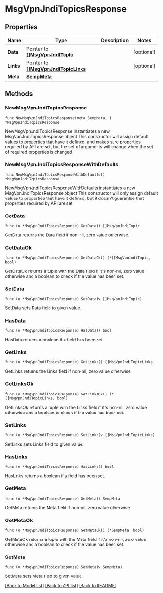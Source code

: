 # MsgVpnJndiTopicsResponse

## Properties

Name | Type | Description | Notes
------------ | ------------- | ------------- | -------------
**Data** | Pointer to [**[]MsgVpnJndiTopic**](MsgVpnJndiTopic.md) |  | [optional] 
**Links** | Pointer to [**[]MsgVpnJndiTopicLinks**](MsgVpnJndiTopicLinks.md) |  | [optional] 
**Meta** | [**SempMeta**](SempMeta.md) |  | 

## Methods

### NewMsgVpnJndiTopicsResponse

`func NewMsgVpnJndiTopicsResponse(meta SempMeta, ) *MsgVpnJndiTopicsResponse`

NewMsgVpnJndiTopicsResponse instantiates a new MsgVpnJndiTopicsResponse object
This constructor will assign default values to properties that have it defined,
and makes sure properties required by API are set, but the set of arguments
will change when the set of required properties is changed

### NewMsgVpnJndiTopicsResponseWithDefaults

`func NewMsgVpnJndiTopicsResponseWithDefaults() *MsgVpnJndiTopicsResponse`

NewMsgVpnJndiTopicsResponseWithDefaults instantiates a new MsgVpnJndiTopicsResponse object
This constructor will only assign default values to properties that have it defined,
but it doesn't guarantee that properties required by API are set

### GetData

`func (o *MsgVpnJndiTopicsResponse) GetData() []MsgVpnJndiTopic`

GetData returns the Data field if non-nil, zero value otherwise.

### GetDataOk

`func (o *MsgVpnJndiTopicsResponse) GetDataOk() (*[]MsgVpnJndiTopic, bool)`

GetDataOk returns a tuple with the Data field if it's non-nil, zero value otherwise
and a boolean to check if the value has been set.

### SetData

`func (o *MsgVpnJndiTopicsResponse) SetData(v []MsgVpnJndiTopic)`

SetData sets Data field to given value.

### HasData

`func (o *MsgVpnJndiTopicsResponse) HasData() bool`

HasData returns a boolean if a field has been set.

### GetLinks

`func (o *MsgVpnJndiTopicsResponse) GetLinks() []MsgVpnJndiTopicLinks`

GetLinks returns the Links field if non-nil, zero value otherwise.

### GetLinksOk

`func (o *MsgVpnJndiTopicsResponse) GetLinksOk() (*[]MsgVpnJndiTopicLinks, bool)`

GetLinksOk returns a tuple with the Links field if it's non-nil, zero value otherwise
and a boolean to check if the value has been set.

### SetLinks

`func (o *MsgVpnJndiTopicsResponse) SetLinks(v []MsgVpnJndiTopicLinks)`

SetLinks sets Links field to given value.

### HasLinks

`func (o *MsgVpnJndiTopicsResponse) HasLinks() bool`

HasLinks returns a boolean if a field has been set.

### GetMeta

`func (o *MsgVpnJndiTopicsResponse) GetMeta() SempMeta`

GetMeta returns the Meta field if non-nil, zero value otherwise.

### GetMetaOk

`func (o *MsgVpnJndiTopicsResponse) GetMetaOk() (*SempMeta, bool)`

GetMetaOk returns a tuple with the Meta field if it's non-nil, zero value otherwise
and a boolean to check if the value has been set.

### SetMeta

`func (o *MsgVpnJndiTopicsResponse) SetMeta(v SempMeta)`

SetMeta sets Meta field to given value.



[[Back to Model list]](../README.md#documentation-for-models) [[Back to API list]](../README.md#documentation-for-api-endpoints) [[Back to README]](../README.md)



